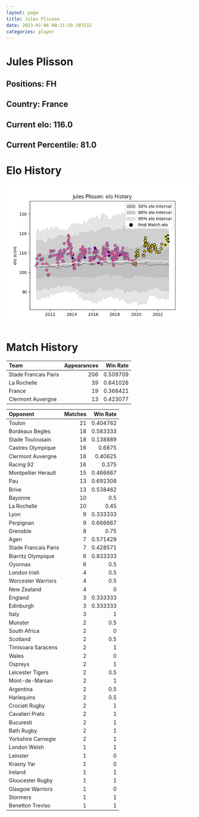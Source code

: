 ```yaml
---  
layout: page  
title: Jules Plisson  
date: 2023-01-06 00:21:59.107532  
categories: player  
---
```

# Jules Plisson

## Positions: FH

## Country: France

## Current elo: 116.0

## Current Percentile: 81.0

# Elo History


![elo history](history_JulesPlisson.png)
# Match History


| Team                 |   Appearances |   Win Rate |
|:---------------------|--------------:|-----------:|
| Stade Francais Paris |           206 |   0.509709 |
| La Rochelle          |            39 |   0.641026 |
| France               |            19 |   0.368421 |
| Clermont Auvergne    |            13 |   0.423077 |

| Opponent             |   Matches |   Win Rate |
|:---------------------|----------:|-----------:|
| Toulon               |        21 |   0.404762 |
| Bordeaux Begles      |        18 |   0.583333 |
| Stade Toulousain     |        18 |   0.138889 |
| Castres Olympique    |        16 |   0.6875   |
| Clermont Auvergne    |        16 |   0.40625  |
| Racing 92            |        16 |   0.375    |
| Montpellier Herault  |        15 |   0.466667 |
| Pau                  |        13 |   0.692308 |
| Brive                |        13 |   0.538462 |
| Bayonne              |        10 |   0.5      |
| La Rochelle          |        10 |   0.45     |
| Lyon                 |         9 |   0.333333 |
| Perpignan            |         9 |   0.666667 |
| Grenoble             |         8 |   0.75     |
| Agen                 |         7 |   0.571429 |
| Stade Francais Paris |         7 |   0.428571 |
| Biarritz Olympique   |         6 |   0.833333 |
| Oyonnax              |         6 |   0.5      |
| London Irish         |         4 |   0.5      |
| Worcester Warriors   |         4 |   0.5      |
| New Zealand          |         4 |   0        |
| England              |         3 |   0.333333 |
| Edinburgh            |         3 |   0.333333 |
| Italy                |         3 |   1        |
| Munster              |         2 |   0.5      |
| South Africa         |         2 |   0        |
| Scotland             |         2 |   0.5      |
| Timisoara Saracens   |         2 |   1        |
| Wales                |         2 |   0        |
| Ospreys              |         2 |   1        |
| Leicester Tigers     |         2 |   0.5      |
| Mont-de-Marsan       |         2 |   1        |
| Argentina            |         2 |   0.5      |
| Harlequins           |         2 |   0.5      |
| Crociati Rugby       |         2 |   1        |
| Cavalieri Prato      |         2 |   1        |
| Bucuresti            |         2 |   1        |
| Bath Rugby           |         2 |   1        |
| Yorkshire Carnegie   |         2 |   1        |
| London Welsh         |         1 |   1        |
| Leinster             |         1 |   0        |
| Krasny Yar           |         1 |   0        |
| Ireland              |         1 |   1        |
| Gloucester Rugby     |         1 |   1        |
| Glasgow Warriors     |         1 |   0        |
| Stormers             |         1 |   1        |
| Benetton Treviso     |         1 |   1        |